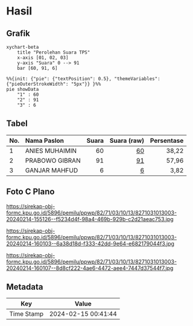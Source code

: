 # Hasil

## Grafik

```mermaid
xychart-beta
    title "Perolehan Suara TPS"
    x-axis [01, 02, 03]
    y-axis "Suara" 0 --> 91
    bar [60, 91, 6]
```

```mermaid
%%{init: {"pie": {"textPosition": 0.5}, "themeVariables": {"pieOuterStrokeWidth": "5px"}} }%%
pie showData
    "1" : 60
    "2" : 91
    "3" : 6
```

## Tabel

| No. | Nama Paslon    | Suara | Suara (raw) | Persentase |
|:--- |:-------------- | -----:| -----------:| ----------:|
| 1   | ANIES MUHAIMIN | 60    | [60][p-1]   | 38,22      |
| 2   | PRABOWO GIBRAN | 91    | [91][p-2]   | 57,96      |
| 3   | GANJAR MAHFUD  | 6     | [6][p-3]    | 3,82       |


[p-1]: https://github.com/gigit-pemilu/pemilu-2024-82-maluku-utara/blob/main/pilpres/hitung-suara/sub/82-maluku-utara/sub/71-kota-ternate/sub/03-kota-ternate-utara/sub/1013-dufa-dufa/sub/003-tps/sub/paslon-1.txt
[p-2]: https://github.com/gigit-pemilu/pemilu-2024-82-maluku-utara/blob/main/pilpres/hitung-suara/sub/82-maluku-utara/sub/71-kota-ternate/sub/03-kota-ternate-utara/sub/1013-dufa-dufa/sub/003-tps/sub/paslon-2.txt
[p-3]: https://github.com/gigit-pemilu/pemilu-2024-82-maluku-utara/blob/main/pilpres/hitung-suara/sub/82-maluku-utara/sub/71-kota-ternate/sub/03-kota-ternate-utara/sub/1013-dufa-dufa/sub/003-tps/sub/paslon-3.txt

## Foto C Plano

https://sirekap-obj-formc.kpu.go.id/5896/pemilu/ppwp/82/71/03/10/13/8271031013003-20240214-155126--f5234d4f-98a4-469b-929b-c2d21aeac753.jpg

https://sirekap-obj-formc.kpu.go.id/5896/pemilu/ppwp/82/71/03/10/13/8271031013003-20240214-160103--6a38d18d-f333-42dd-9e64-e682179044f3.jpg

https://sirekap-obj-formc.kpu.go.id/5896/pemilu/ppwp/82/71/03/10/13/8271031013003-20240214-160107--8d8cf222-4ae6-4472-aee4-7447d37544f7.jpg


## Metadata

| Key        | Value               |
| ---------- | ------------------- |
| Time Stamp | 2024-02-15 00:41:44 |



